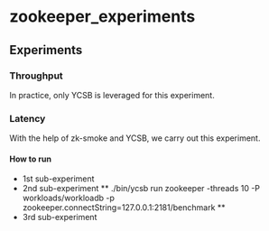 # zookeeper_experiments



## Experiments

### Throughput
In practice, only YCSB is leveraged for this experiment.

### Latency
With the help of zk-smoke and YCSB, we carry out this experiment.


#### How to run

- 1st sub-experiment 
- 2nd sub-experiment ** ./bin/ycsb run zookeeper -threads 10 -P workloads/workloadb -p zookeeper.connectString=127.0.0.1:2181/benchmark **
- 3rd sub-experiment 




